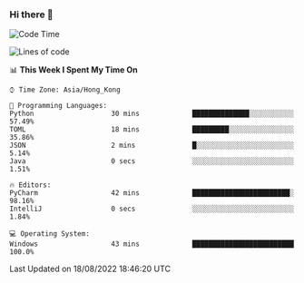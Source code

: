 ### Hi there 👋

<!--
**RoiexLee/RoiexLee** is a ✨ _special_ ✨ repository because its `README.md` (this file) appears on your GitHub profile.

Here are some ideas to get you started:

- 🔭 I’m currently working on ...
- 🌱 I’m currently learning ...
- 👯 I’m looking to collaborate on ...
- 🤔 I’m looking for help with ...
- 💬 Ask me about ...
- 📫 How to reach me: ...
- 😄 Pronouns: ...
- ⚡ Fun fact: ...
-->

<!--START_SECTION:waka-->
![Code Time](http://img.shields.io/badge/Code%20Time-14%20hrs%208%20mins-blue)

![Lines of code](https://img.shields.io/badge/From%20Hello%20World%20I%27ve%20Written-839%20lines%20of%20code-blue)

📊 **This Week I Spent My Time On** 

```text
⌚︎ Time Zone: Asia/Hong_Kong

💬 Programming Languages: 
Python                   30 mins             ██████████████░░░░░░░░░░░   57.49% 
TOML                     18 mins             █████████░░░░░░░░░░░░░░░░   35.86% 
JSON                     2 mins              █░░░░░░░░░░░░░░░░░░░░░░░░   5.14% 
Java                     0 secs              ░░░░░░░░░░░░░░░░░░░░░░░░░   1.51%

🔥 Editors: 
PyCharm                  42 mins             ████████████████████████░   98.16% 
IntelliJ                 0 secs              ░░░░░░░░░░░░░░░░░░░░░░░░░   1.84%

💻 Operating System: 
Windows                  43 mins             █████████████████████████   100.0%

```


 Last Updated on 18/08/2022 18:46:20 UTC
<!--END_SECTION:waka-->
